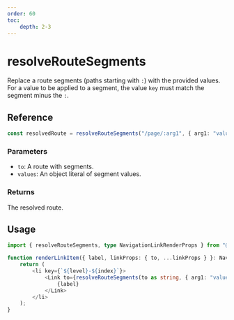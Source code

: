 ```yaml
---
order: 60
toc:
    depth: 2-3
---
```


# resolveRouteSegments

Replace a route segments (paths starting with `:`) with the provided values. For a value to be applied to a segment, the value `key` must match the segment minus the `:`.

## Reference

```ts
const resolvedRoute = resolveRouteSegments("/page/:arg1", { arg1: "value-1" })
```

### Parameters

- `to`: A route with segments.
- `values`: An object literal of segment values.

### Returns

The resolved route.

## Usage

```ts
import { resolveRouteSegments, type NavigationLinkRenderProps } from "@squide/firefly";

function renderLinkItem({ label, linkProps: { to, ...linkProps } }: NavigationLinkRenderProps, index: number, level: number) {
    return (
        <li key={`${level}-${index}`}>
            <Link to={resolveRouteSegments(to as string, { arg1: "value-1" })} {...linkProps}>
                {label}
            </Link>
        </li>
    );
}
```
